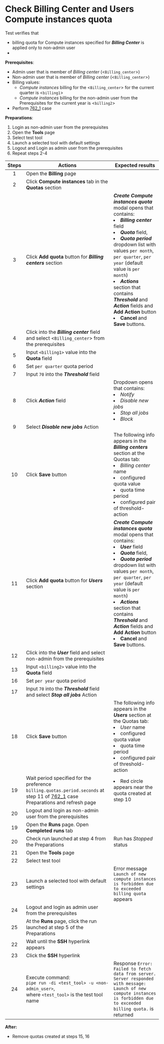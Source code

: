 # Check Billing Center and Users Compute instances quota

Test verifies that
- billing quota for Compute instances specified for ***Billing Center*** is applied only to non-admin user
- 

**Prerequisites**:
- Admin user that is member of *Billing center* (<`Billing_center`>)
- Non-admin user that is member of *Billing center* (<`Billing_center`>) 
- Billing values:
    - *Compute instances* billing for the <`Billing_center`> for the current quarter is <`billing1`>
    - *Compute instances* billing for the non-admin user from the Prerequisites for the current year is <`billing2`>
- Perform [762_1](762_1.md) case

**Preparations**:
1. Login as non-admin user from the prerequisites
2. Open the **Tools** page
3. Select test tool
4. Launch a selected tool with default settings
5. Logout and Login as admin user from the prerequisites
6. Repeat steps 2-4

| Steps | Actions | Expected results |
| :---: | --- | --- |
| 1 | Open the **Billing** page | |
| 2 | Click **Compute instances** tab in the **Quotas** section | | 
| 3 | Click **Add quota** button for ***Billing centers*** section | ***Create Compute instances quota*** modal opens that contains: <li> ***Billing center*** field <li> ***Quota*** field, <li> ***Quota period*** dropdown list with values `per month`, `per quarter`, `per year` (default value is `per month`) <li> ***Actions*** section that contains ***Threshold*** and ***Action*** fields and **Add Action** button <li> **Cancel** and **Save** buttons. |
| 4 | Click into the ***Billing center*** field and select <`Billing_center`> from the prerequisites | | 
| 5 | Input `<billing1>` value into the **Quota** field | |
| 6 | Set `per quarter` quota period | |
| 7 | Input `70` into the ***Threshold*** field | |
| 8 | Click ***Action*** field | Dropdown opens that contains: <li> *Notify* <li> *Disable new jobs* <li> *Stop all jobs* <li> *Block* | |
| 9 | Select ***Disable new jobs*** Action | |
| 10 | Click **Save** button | The following info appears in the ***Billing centers*** section at the Quotas tab: <li> *Billing center* name <li> configured quota value <li> quota time period <li> configured pair of threshold-action |
| 11 |Click **Add quota** button for ***Users*** section | ***Create Compute instances quota*** modal opens that contains: <li> ***User*** field <li> ***Quota*** field, <li> ***Quota period*** dropdown list with values `per month`, `per quarter`, `per year` (default value is `per month`) <li> ***Actions*** section that contains ***Threshold*** and ***Action*** fields and **Add Action** button <li> **Cancel** and **Save** buttons. |
| 12 | Click into the ***User*** field and select non-admin from the prerequisites | | 
| 13 | Input `<billing2>` value into the **Quota** field | |
| 16 | Set `per year` quota period | |
| 17 | Input `70` into the ***Threshold*** field and select ***Stop all jobs*** Action | |
| 18 | Click **Save** button | The following info appears in the ***Users*** section at the Quotas tab: <li> *User* name <li> configured quota value <li> quota time period <li> configured pair of threshold-action |
| 19 | Wait period specified for the preference `billing.quotas.period.seconds` at step 11 of [762_1](762_1.md) case Preparations and refresh page | <li> Red circle appears near the quota created at step 10 | 
| 20 | Logout and login as non-admin user from the prerequisites | |
| 19 | Open the **Runs** page. Open **Completed runs** tab | |
| 20 | Check run launched at step 4 from the Preparations | Run has *Stopped* status |
| 21 | Open the **Tools** page | |
| 22 | Select test tool | |
| 23 | Launch a selected tool with default settings | Error message `Launch of new compute instances is forbidden due to exceeded billing quota` appears |
| 24 | Logout and login as admin user from the prerequisites | |
| 25 | At the **Runs** page, click the run launched at step 5 of the Preparations
| 22 | Wait until the **SSH** hyperlink appears | |
| 23 | Click the **SSH** hyperlink | |
| 24 | Execute command: <br> `pipe run -di <test_tool> -u <non-admin_user>`, <br> where `<test_tool>` is the test tool name | Response `Error: Failed to fetch data from server. Server responded with message: Launch of new compute instances is forbidden due to exceeded billing quota.` is returned |

**After:**
- Remove quotas created at steps 15, 16
